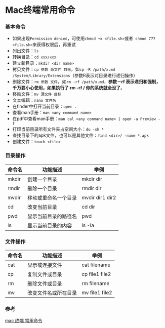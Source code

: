 # Mac终端常用命令
### 基本命令
* 如果出现`Permission denied`，可使用`chmod +x <file.sh>`或者` chmod 777 <file.sh>`来获得权限后，再重试
* 列出文件：`ls`
* 转换目录：`cd xxx/xxx`
* 建立新目录：`mkdir <dir name>`
* 拷贝文件：`cp 参数 源文件 目标`，如`cp -R /path/x.md /System/Library/Extensions`（参数R表示对目录进行递归操作）
* 删除文件：`rm 参数 文件`，如`rm -rf /path/x.md`，**参数－rf 表示递归和强制，千万要小心使用，如果执行了 rm -rf / 你的系统就全没了**。
* 移动文件：`mv 源文件 目标`
* 文本编辑：`nano 文件名`
* 在finder中打开当前目录：`open .`
* 查看man手册：`man <any command name>`
* 在pdf中查看man手册：`man cal <any command name> | open -a Preview -f`
* 打印当前目录所有文件夹占空间大小：`du -sh *`
* 查找目录下的apk文件，也可以是其他文件：`find <dir>/ -name *.apk`
* 创建文件：`touch <file>`

### 目录操作
|命令名|功能描述|举例|
|---|---|---|
|mkdir|创建一个目录|mkdir dir|
|rmdir|删除一个目录|rmdir dir|
|mvdir|移动或重命名一个目录|mvdir dir1 dir2|
|cd|改变当前目录|cd dir|
|pwd|显示当前目录的路径名|pwd|
|ls|显示当前目录的内容|ls -la|

### 文件操作
|命令名|功能描述|举例|
|---|---|---|
|cat|显示或连接文件|cat filename|
|cp|复制文件或目录|cp file1 file2|
|rm|删除文件或目录|rm filename|
|mv|改变文件名或所在目录|mv file1 file2|

### 参考
[mac 终端 常用命令](http://www.cnblogs.com/iphone520/archive/2012/03/26/2418468.html)